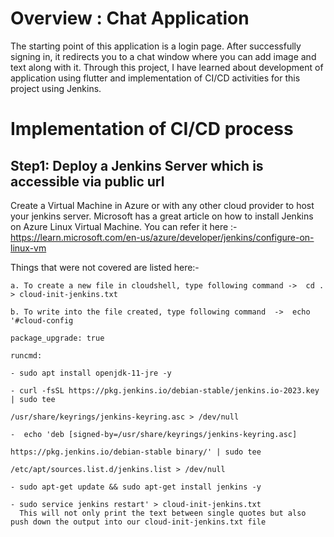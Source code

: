 # Overview : Chat Application

The starting point of this application is a login page. After successfully signing in, it redirects you to a chat window where you can add image and text along with it. Through this project, I have learned about development of application using flutter and implementation of CI/CD activities for this project using Jenkins.

# Implementation of CI/CD process
## Step1: Deploy a Jenkins Server which is accessible via public url

  Create a Virtual Machine in Azure or with any other cloud provider to host your jenkins server. 
  Microsoft has a great article on how to install Jenkins on Azure Linux Virtual Machine.
  You can refer it here :- https://learn.microsoft.com/en-us/azure/developer/jenkins/configure-on-linux-vm
  
  Things that were not covered are listed here:-
  
    a. To create a new file in cloudshell, type following command ->  cd . > cloud-init-jenkins.txt 
    
    b. To write into the file created, type following command  ->  echo '#cloud-config 
                                                                                     package_upgrade: true
                                                                                    runcmd:
                                                                                        - sudo apt install openjdk-11-jre -y
                                                                                        - curl -fsSL https://pkg.jenkins.io/debian-stable/jenkins.io-2023.key | sudo tee 
                                                                                           /usr/share/keyrings/jenkins-keyring.asc > /dev/null
                                                                                        -  echo 'deb [signed-by=/usr/share/keyrings/jenkins-keyring.asc] 
                                                                                           https://pkg.jenkins.io/debian-stable binary/' | sudo tee 
                                                                                           /etc/apt/sources.list.d/jenkins.list > /dev/null
                                                                                        - sudo apt-get update && sudo apt-get install jenkins -y
                                                                                        - sudo service jenkins restart' > cloud-init-jenkins.txt
      This will not only print the text between single quotes but also push down the output into our cloud-init-jenkins.txt file 
          





